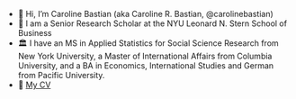 - 👋 Hi, I’m Caroline Bastian (aka Caroline R. Bastian, @carolinebastian)
- 🏢 I am a Senior Research Scholar at the NYU Leonard N. Stern School of Business
- 🏛️ I have an MS in Applied Statistics for Social Science Research from New York University, a Master of International Affairs from Columbia University, and a BA in Economics, International Studies and German from Pacific University.
- 📄 [My CV](https://github.com/carolinebastian/carolinebastian/blob/main/Caroline_s_CV.pdf)

